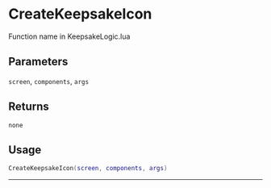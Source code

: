 # CreateKeepsakeIcon
Function name in KeepsakeLogic.lua
## Parameters
`screen`, `components`, `args`
## Returns
`none`
## Usage
```lua
CreateKeepsakeIcon(screen, components, args)
```
---
